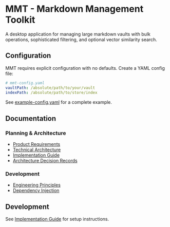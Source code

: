 # MMT - Markdown Management Toolkit

A desktop application for managing large markdown vaults with bulk operations, sophisticated filtering, and optional vector similarity search.

## Configuration

MMT requires explicit configuration with no defaults. Create a YAML config file:

```yaml
# mmt-config.yaml
vaultPath: /absolute/path/to/your/vault
indexPath: /absolute/path/to/store/index
```

See [example-config.yaml](example-config.yaml) for a complete example.

## Documentation

### Planning & Architecture
- [Product Requirements](docs/planning/PRD.md)
- [Technical Architecture](docs/planning/technical-architecture.md)
- [Implementation Guide](docs/planning/implementation-guide.md)
- [Architecture Decision Records](docs/adr/README.md)

### Development
- [Engineering Principles](docs/building/principles.md)
- [Dependency Injection](docs/building/dependency-injection.md)

## Development

See [Implementation Guide](docs/planning/implementation-guide.md) for setup instructions.